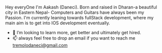 Hey everyOne I'm Aakash (Daneci). 
Born and raised in Dharan-a beautiful city in Eastern Nepal- Computers and Guitars have always been my Passion.
I'm currently leaning towards fullStack development, where my main aim is to get into IOS development eventually.
- 💞️ I’m looking to learn more, get better and ultimately get hired.
- 📫 always feel free to drop an email if you want to reach me tremolodaneci@gmail.com
